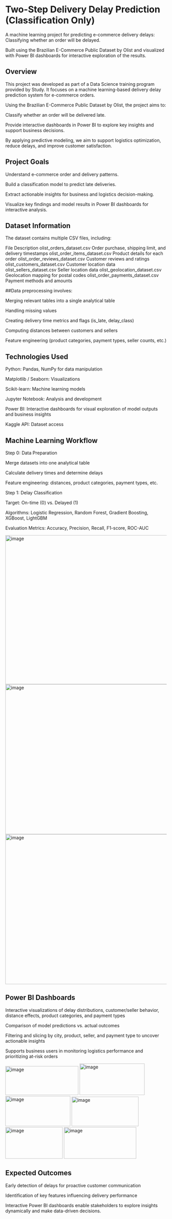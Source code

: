 
# Two-Step Delivery Delay Prediction (Classification Only)

A machine learning project for predicting e-commerce delivery delays:
Classifying whether an order will be delayed.

Built using the Brazilian E-Commerce Public Dataset by Olist and visualized with Power BI dashboards for interactive exploration of the results.

## Overview

This project was developed as part of a Data Science training program provided by Study. It focuses on a machine learning-based delivery delay prediction system for e-commerce orders.

Using the Brazilian E-Commerce Public Dataset by Olist, the project aims to:

Classify whether an order will be delivered late.

Provide interactive dashboards in Power BI to explore key insights and support business decisions.

By applying predictive modeling, we aim to support logistics optimization, reduce delays, and improve customer satisfaction.

## Project Goals

Understand e-commerce order and delivery patterns.

Build a classification model to predict late deliveries.

Extract actionable insights for business and logistics decision-making.

Visualize key findings and model results in Power BI dashboards for interactive analysis.

## Dataset Information

The dataset contains multiple CSV files, including:

File	Description
olist_orders_dataset.csv	Order purchase, shipping limit, and delivery timestamps
olist_order_items_dataset.csv	Product details for each order
olist_order_reviews_dataset.csv	Customer reviews and ratings
olist_customers_dataset.csv	Customer location data
olist_sellers_dataset.csv	Seller location data
olist_geolocation_dataset.csv	Geolocation mapping for postal codes
olist_order_payments_dataset.csv	Payment methods and amounts

##Data preprocessing involves:

Merging relevant tables into a single analytical table

Handling missing values

Creating delivery time metrics and flags (is_late, delay_class)

Computing distances between customers and sellers

Feature engineering (product categories, payment types, seller counts, etc.)

## Technologies Used

Python: Pandas, NumPy for data manipulation

Matplotlib / Seaborn: Visualizations

Scikit-learn: Machine learning models

Jupyter Notebook: Analysis and development

Power BI: Interactive dashboards for visual exploration of model outputs and business insights

Kaggle API: Dataset access

## Machine Learning Workflow
Step 0: Data Preparation

Merge datasets into one analytical table

Calculate delivery times and determine delays

Feature engineering: distances, product categories, payment types, etc.

Step 1: Delay Classification

Target: On-time (0) vs. Delayed (1)

Algorithms: Logistic Regression, Random Forest, Gradient Boosting, XGBoost, LightGBM

Evaluation Metrics: Accuracy, Precision, Recall, F1-score, ROC-AUC

<img width="607" height="464" alt="image" src="https://github.com/user-attachments/assets/531aad6c-92e1-4dfd-accf-5be4cde293c5" />
<img width="607" height="467" alt="image" src="https://github.com/user-attachments/assets/81c24cf9-1c4b-41ab-88bb-048ebaeebcf0" />
<img width="607" height="467" alt="image" src="https://github.com/user-attachments/assets/96298e30-ac57-4def-aed2-e4eda85f36bd" />



## Power BI Dashboards

Interactive visualizations of delay distributions, customer/seller behavior, distance effects, product categories, and payment types

Comparison of model predictions vs. actual outcomes

Filtering and slicing by city, product, seller, and payment type to uncover actionable insights

Supports business users in monitoring logistics performance and prioritizing at-risk orders

<img width="228" height="90" alt="image" src="https://github.com/user-attachments/assets/93ac566c-bcf8-47bb-a158-059f6cfa503a" />
<img width="203" height="98" alt="image" src="https://github.com/user-attachments/assets/b2d30721-a046-4093-aba1-0a3088cb6f64" />
<img width="203" height="94" alt="image" src="https://github.com/user-attachments/assets/a6cc4bbb-bc9a-4461-80b6-65ce988090bd" />
<img width="209" height="92" alt="image" src="https://github.com/user-attachments/assets/53de320b-0fd6-4f29-a86c-d3771241a0f3" />
<img width="179" height="98" alt="image" src="https://github.com/user-attachments/assets/1ad05957-bfc5-426a-88e0-de2d2e88796b" />
<img width="226" height="98" alt="image" src="https://github.com/user-attachments/assets/7c44acfd-ed25-440b-8000-f7e4b05239b9" />





## Expected Outcomes

Early detection of delays for proactive customer communication

Identification of key features influencing delivery performance

Interactive Power BI dashboards enable stakeholders to explore insights dynamically and make data-driven decisions.

